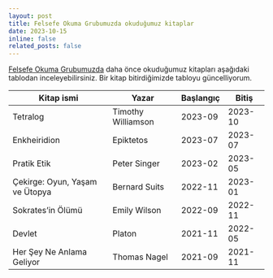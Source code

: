 ```yaml
---
layout: post
title: Felsefe Okuma Grubumuzda okuduğumuz kitaplar
date: 2023-10-15
inline: false
related_posts: false
---
```


<a href="/hizmetler/felsefe-okuma-grubu">Felsefe Okuma Grubumuzda</a> daha önce okuduğumuz kitapları aşağıdaki tablodan inceleyebilirsiniz. Bir kitap bitirdiğimizde tabloyu güncelliyorum.

Kitap ismi | Yazar | Başlangıç | Bitiş
---|---|---|---
Tetralog | Timothy Williamson | 2023-09 | 2023-10
Enkheiridion | Epiktetos | 2023-07 | 2023-07
Pratik Etik | Peter Singer | 2023-02 | 2023-05
Çekirge: Oyun, Yaşam ve Ütopya | Bernard Suits | 2022-11 | 2023-01
Sokrates’in Ölümü | Emily Wilson | 2022-09 | 2022-11
Devlet | Platon | 2021-11 | 2022-05
Her Şey Ne Anlama Geliyor | Thomas Nagel | 2021-09 | 2021-11

